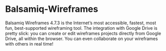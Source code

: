 # Balsamiq-Wireframes
Balsamiq Wireframes 4.7.3 is the Internet’s most accessible, fastest, most fun, best-supported wireframing tool. The integration with Google Drive is pretty slick: you can create or edit wireframes projects directly from Google Drive, all within the browser. You can even collaborate on your wireframes with others in real time!
